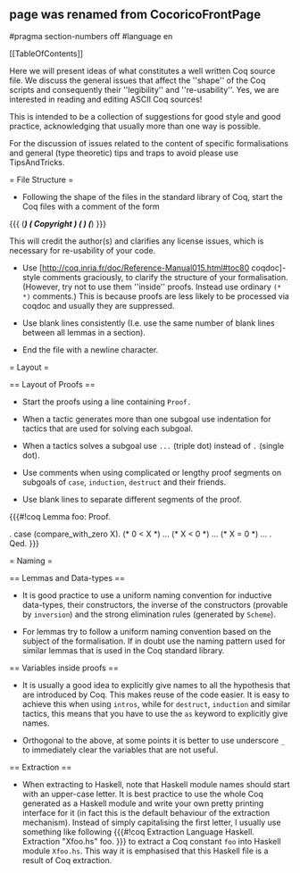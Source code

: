 ## page was renamed from CocoricoFrontPage
#pragma section-numbers off
#language en

[[TableOfContents]]

Here we will present ideas of what constitutes a well written Coq source file. We discuss the general issues that affect the ''shape'' of the Coq scripts and consequently their  ''legibility'' and ''re-usability''. Yes, we are interested in reading and editing ASCII Coq sources!

This is intended to be a collection of suggestions for good style and good practice, acknowledging that usually more than one way is possible. 

For the discussion of issues related to the content of specific formalisations and general (type theoretic) tips and traps to avoid please use TipsAndTricks.

= File Structure =

 * Following the shape of the files in the standard library of Coq, start the Coq files with a comment of the form

{{{
(************************************************************************)
(* Copyright <YEAR> <AUTHOR>                                                          *)
(* <LICENSE>                                                                                           *)
(************************************************************************)
}}}

 This will credit the author(s) and clarifies any license issues, which is necessary for re-usability of your code.

 *  Use [http://coq.inria.fr/doc/Reference-Manual015.html#toc80 coqdoc]-style comments graciously, to clarify the structure of your formalisation. (However, try not to use them ''inside'' proofs. Instead use ordinary `(*  *)` comments.) This is because proofs are less likely to be processed via coqdoc and usually they are suppressed.
 
 * Use blank lines consistently (I.e. use the same number of blank lines between all lemmas in a section).

 * End the file with a newline character.

= Layout =

== Layout of Proofs ==

 * Start the proofs using a line containing  `Proof.`
 
 * When a tactic generates more than one subgoal use indentation for tactics that are used for solving each subgoal.

 * When a tactics solves a subgoal use `...` (triple dot) instead of `.` (single dot). 

 * Use comments when using complicated or lengthy proof segments on subgoals of `case`, `induction`, `destruct` and their friends.

 * Use blank lines to separate different segments of the proof. 

{{{#!coq
Lemma foo:
Proof.
 <body of tactics before case>.
 case (compare_with_zero X).
  (* 0 < X *)
   <body of tactics>...
  (* X < 0  *)
   <body of tactics>... 
  (* X = 0  *)
   <body of tactics>... 
 
 <body of tactics after case>.
Qed.
}}}

= Naming =

== Lemmas and Data-types ==

 * It is good practice to use a uniform naming convention for inductive data-types, their constructors, the inverse of the constructors (provable by `inversion`) and the strong elimination rules (generated by `Scheme`).

 * For lemmas try to follow a uniform naming convention based on the subject of the formalisation. If in doubt use the naming pattern used for similar lemmas that is used in the Coq standard library.

== Variables inside proofs ==

 * It is usually a good idea to explicitly give names to all the hypothesis that are introduced by Coq. This makes reuse of the code easier. It is easy to achieve this when using `intros`, while for `destruct`, `induction` and similar tactics, this means that you have to use the `as` keyword to explicitly give names.

 * Orthogonal to the above, at some points it is better to use underscore `_` to immediately clear the variables that are not useful.

== Extraction ==

 * When extracting to Haskell, note that Haskell module names should start with an upper-case letter. It is best practice to use the whole Coq generated as a Haskell module and write your own pretty printing interface for it (in fact this is the default behaviour of the extraction mechanism). Instead of simply capitalising the first letter, I usually use something like following
{{{#!coq
Extraction Language Haskell.
Extraction "Xfoo.hs" foo.
}}}
 to extract a Coq constant `foo` into Haskell module `Xfoo.hs`. This way it is emphasised that this Haskell file is a result of Coq extraction.
